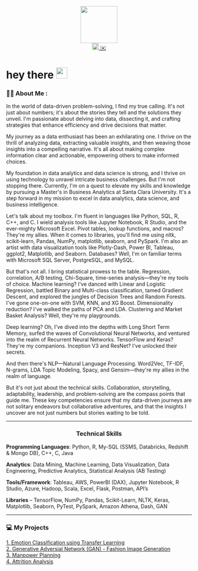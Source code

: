 

<div id="header" align="center">
  <img src="https://media.giphy.com/media/l46Cy1rHbQ92uuLXa/giphy.gif" width="100"/>
</div>

<div id="badges" style="text-align: center;" align="center">
   <a href="https://www.linkedin.com/in/prakathi/" target="_blank">
    <img src="https://static.vecteezy.com/system/resources/previews/018/910/724/original/linkedin-logo-linkedin-symbol-linkedin-icon-free-free-vector.jpg" alt="LinkedIn Icon" width="18" height = "18">
  </a>
  <a href="mailto:pravi@scu.edu">
    ✉️
  </a>
</div>

<h1>
  hey there
  <img src="https://media.giphy.com/media/hvRJCLFzcasrR4ia7z/giphy.gif" width="30px"/>
</h1>

### :woman_technologist: About Me :

In the world of data-driven problem-solving, I find my true calling. It's not just about numbers; it's about the stories they tell and the solutions they unveil. I'm passionate about delving into data, dissecting it, and crafting strategies that enhance efficiency and drive decisions that matter.

My journey as a data enthusiast has been an exhilarating one. I thrive on the thrill of analyzing data, extracting valuable insights, and then weaving those insights into a compelling narrative. It's all about making complex information clear and actionable, empowering others to make informed choices.

My foundation in data analytics and data science is strong, and I thrive on using technology to unravel intricate business challenges. But I'm not stopping there. Currently, I'm on a quest to elevate my skills and knowledge by pursuing a Master's in Business Analytics at Santa Clara University. It's a step forward in my mission to excel in data analytics, data science, and business intelligence.

Let's talk about my toolbox. I'm fluent in languages like Python, SQL, R, C++, and C. I wield analysis tools like Jupyter Notebook, R Studio, and the ever-mighty Microsoft Excel. Pivot tables, lookup functions, and macros? They're my allies. When it comes to libraries, you'll find me using nltk, scikit-learn, Pandas, NumPy, matplotlib, seaborn, and PySpark. I'm also an artist with data visualization tools like Plotly-Dash, Power BI, Tableau, ggplot2, Matplotlib, and Seaborn. Databases? Well, I'm on familiar terms with Microsoft SQL Server, PostgreSQL, and MySQL.

But that's not all. I bring statistical prowess to the table. Regression, correlation, A/B testing, Chi-Square, time-series analysis—they're my tools of choice. Machine learning? I've danced with Linear and Logistic Regression, battled Binary and Multi-class classification, tamed Gradient Descent, and explored the jungles of Decision Trees and Random Forests. I've gone one-on-one with SVM, KNN, and XG Boost. Dimensionality reduction? I've walked the paths of PCA and LDA. Clustering and Market Basket Analysis? Well, they're my playgrounds.

Deep learning? Oh, I've dived into the depths with Long Short Term Memory, surfed the waves of Convolutional Neural Networks, and ventured into the realm of Recurrent Neural Networks. TensorFlow and Keras? They're my companions. Inception V3 and ResNet? I've unlocked their secrets.

And then there's NLP—Natural Language Processing. Word2Vec, TF-IDF, N-grams, LDA Topic Modeling, Spacy, and Gensim—they're my allies in the realm of language.

But it's not just about the technical skills. Collaboration, storytelling, adaptability, leadership, and problem-solving are the compass points that guide me. These key competencies ensure that my data-driven journeys are not solitary endeavors but collaborative adventures, and that the insights I uncover are not just numbers but stories waiting to be told.


<hr>

<div id="title" align="center">
 <h3> Technical Skills </h3>
</div>


**Programming Languages**: Python, R, My-SQL (SSMS, Databricks, Redshift & Mongo DB), C++, C, Java

**Analytics**: Data Mining, Machine Learning, Data Visualization, Data Engineering, Predictive Analytics, Statistical Analysis (AB Testing)

**Tools/Framework**: Tableau, AWS, PowerBI (DAX), Jupyter Notebook, R Studio, Azure, Hadoop, Scala, Excel, Flask, Postman, API’s

**Libraries** – TensorFlow, NumPy, Pandas, Scikit-Learn, NLTK, Keras, Matplotlib, Seaborn, PyTest, PySpark, Amazon Athena, Dash, GAN

<hr>

### 💻 My Projects

<div id="projects" >
   <a href="https://github.com/Prakathee/Emotion-Classification-Using-Transfer-Learning-" target="_blank">
     1. Emotion Classification using Transfer Learning
  </a>

<br>
   <a href="https://github.com/Prakathee/Fashion_Image_using_Generative_Adversarial_Networks-GAN-/tree/main" target="_blank">
     2. Generative Adversial Network (GAN) - Fashion Image Generation
  </a>

<br>
   <a href="https://github.com/Prakathee/Manpower_Planning" target="_blank">
     3. Manpower Planning
  </a>

<br>
   <a href="https://github.com/Prakathee/Attrition_Analysis" target="_blank">
     4. Attrition Analysis
  </a>
</div>


